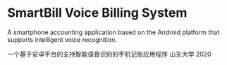 # SmartBill Voice Billing System
A smartphone accounting application based on the Android platform that supports intelligent voice recognition.

一个基于安卓平台的支持智能语音识别的手机记账应用程序 山东大学 2020
